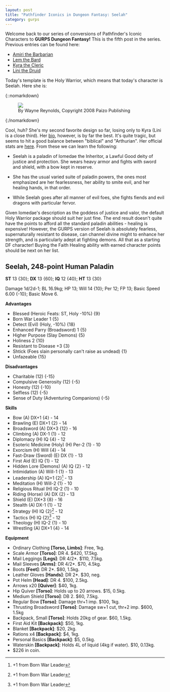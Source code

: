 ```yaml
---
layout: post
title: "Pathfinder Iconics in Dungeon Fantasy: Seelah"
category: gurps
---
```


Welcome back to our series of conversions of Pathfinder's Iconic Characters to
**GURPS Dungeon Fantasy!** This is the fifth post in the series. Previous
entries can be found here:

- [Amiri the Barbarian][1]
- [Lem the Bard][2]
- [Kyra the Cleric][3]
- [Lini the Druid][4]

Today's template is the Holy Warrior, which means that today's character is
Seelah. Here she is:

{::nomarkdown}
<figure>
  <img src="{{ "/assets/Seelah.jpg" | absolute_url }}"/>
  <figcaption>By Wayne Reynolds, Copyright 2008 Paizo Publishing</figcaption>
</figure>
{:/nomarkdown}

Cool, huh? She's my second favorite design so far, losing only to Kyra (Lini is
a close third). Her [bio][5], however, is by far the best. It's quite tragic,
but seems to hit a good balance between "biblical" and "Arthurian". Her official
stats are [here][6]. From these we can learn the following:

- Seelah is a paladin of Iomedae the Inheritor, a Lawful Good deity of justice
  and protection. She wears heavy armor and fights with sword and shield, with a
  bow kept in reserve.

- She has the usual varied suite of paladin powers, the ones most emphasized are
  her fearlessness, her ability to smite evil, and her healing hands, in that
  order.

- While Seelah goes after all manner of evil foes, she fights fiends and evil
  dragons with particular fervor.

Given Iomedae's description as the goddess of justice and valor, the default
Holy Warrior package should suit her just fine. The end result doesn't quite
have the points to afford all the standard paladin abilities - healing is
expensive! However, the GURPS version of Seelah is absolutely fearless,
supernaturally resistant to disease, can channel divine might to enhance her
strength, and is particularly adept at fighting demons. All that as a starting
DF character! Buying the Faith Healing ability with earned character points
should be next on her list.

## Seelah, 248-point Human Paladin

**ST** 13 {30}; **DX** 13 {60}; **IQ** 12 {40}; **HT** 13 {30}

Damage 1d/2d-1; BL 16.9kg; HP 13; Will 14 {10}; Per 12; FP 13; Basic Speed 6.00
{-10}; Basic Move 6.

**Advantages**

- Blessed (Heroic Feats: ST, Holy -10%) {9}
- Born War Leader 1 {5}
- Detect (Evil) (Holy, -10%) {18}
- Enhanced Parry (Broadsword) 1 {5}
- Higher Purpose (Slay Demons) {5}
- Holiness 2 {10}
- Resistant to Disease +3 {3}
- Shtick (Foes slain personally can't raise as undead) {1}
- Unfazeable {15}

**Disadvantages**

- Charitable (12) {-15}
- Compulsive Generosity (12) {-5}
- Honesty (12) {-10}
- Selfless (12) {-5}
- Sense of Duty (Adventuring Companions) {-5}

**Skills**

- Bow (A) DX+1 {4} - 14
- Brawling (E) DX+1 {2} - 14
- Broadsword (A) DX+3 {12} - 16
- Climbing (A) DX-1 {1} - 12
- Diplomacy (H) IQ {4} - 12
- Esoteric Medicine (Holy) (H) Per-2 {1} - 10
- Exorcism (H) Will {4} - 14
- Fast-Draw (Sword) (E) DX {1} - 13
- First Aid (E) IQ {1} - 12
- Hidden Lore (Demons) (A) IQ {2} - 12
- Intimidation (A) Will-1 {1} - 13
- Leadership (A) IQ+1 {2}[^1] - 13
- Meditation (H) Will-2 {1} - 10
- Religious Ritual (H) IQ-2 {1} - 10
- Riding (Horse) (A) DX {2} - 13
- Shield (E) DX+3 {8} - 16
- Stealth (A) DX-1 {1} - 12
- Strategy (H) IQ {2}[^1] - 12
- Tactics (H) IQ {2}[^1] - 12
- Theology (H) IQ-2 {1} - 10
- Wrestling (A) DX+1 {4} - 14

**Equipment**

- Ordinary Clothing **[Torso, Limbs]**: Free, 1kg.
- Scale Armor **[Torso]**: DR 4. $420, 17.5kg.
- Mail Leggings **[Legs]**: DR 4/2*. $110, 7.5kg.
- Mail Sleeves **[Arms]**: DR 4/2*. $70, 4.5kg.
- Boots **[Feet]**: DR 2*. $80, 1.5kg.
- Leather Gloves **[Hands]**: DR 2*. $30, neg.
- Pot Helm **[Head]**: DR 4. $100, 2.5kg.
- Arrows x20 **[Quiver]**: $40, 1kg.
- Hip Quiver **[Torso]**: Holds up to 20 arrows. $15, 0.5kg.
- Medium Shield **[Torso]**: DB 2. $60, 7.5kg.
- Regular Bow **[Torso]**: Damage thr+1 imp. $100, 1kg.
- Thrusting Broadsword **[Torso]**: Damage sw+1 cut, thr+2 imp. $600, 1.5kg
- Backpack, Small **[Torso]**: Holds 20kg of gear. $60, 1.5kg.
- First Aid Kit **[Backpack]**: $50, 1kg.
- Blanket **[Backpack]**: $20, 2kg.
- Rations x4 **[Backpack]**: $4, 1kg.
- Personal Basics **[Backpack]**: $5, 0.5kg.
- Waterskin **[Backpack]**: Holds 4L of liquid (4kg if water). $10, 0.13kg.
- $226 in coin.

[1]: https://bira.github.io/octopus-carnival/gurps/2016/10/02/pathfinder-df-barbarian.html
[2]: https://bira.github.io/octopus-carnival/gurps/2016/10/08/pathfinder-df-bard.html
[3]: https://bira.github.io/octopus-carnival/gurps/2016/10/15/pathfinder-df-cleric.html
[4]: https://bira.github.io/octopus-carnival/gurps/2016/10/23/pathfinder-df-druid.html
[5]: http://pathfinder.wikia.com/wiki/Seelah
[6]: http://paizo.com/pathfinderRPG/prd/npcCodex/iconic/seelah.html

[^1]: +1 from Born War Leader
